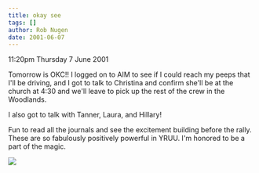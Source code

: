 ```yaml
---
title: okay see
tags: []
author: Rob Nugen
date: 2001-06-07
---
```


<p class=date>11:20pm Thursday 7 June 2001</p>

<p>Tomorrow is OKC!!  I logged on to AIM to see if I
could reach my peeps that I'll be driving, and I got
to talk to Christina and confirm she'll be at the
church at 4:30 and we'll leave to pick up the rest of
the crew in the Woodlands.</p>

<p>I also got to talk with Tanner, Laura, and
Hillary!</p>

<p>Fun to read all the journals and see the excitement
building before the rally.  These are so fabulously
positively powerful in YRUU.  I'm honored to be a part
of the magic.</p>

<p><img src="/images/rob/wL-ROB.gif"/></p>
